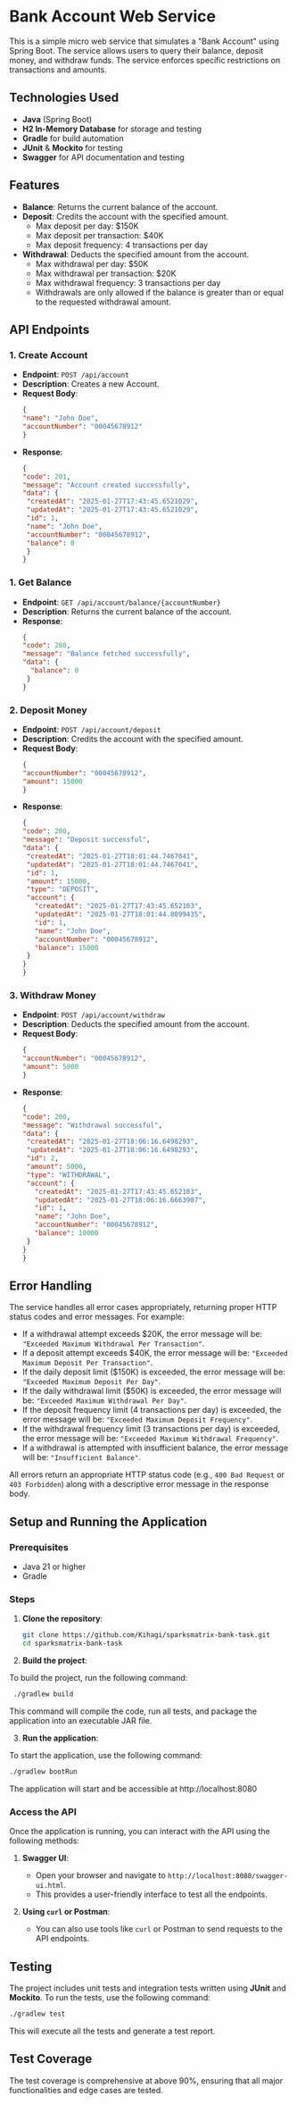 # Bank Account Web Service

This is a simple micro web service that simulates a "Bank Account" using Spring Boot. The service allows users to query their balance, deposit money, and withdraw funds. The service enforces specific restrictions on transactions and amounts.

## Technologies Used

- **Java** (Spring Boot)
- **H2 In-Memory Database** for storage and testing
- **Gradle** for build automation
- **JUnit** & **Mockito** for testing
- **Swagger** for API documentation and testing

## Features

- **Balance**: Returns the current balance of the account.
- **Deposit**: Credits the account with the specified amount.
  - Max deposit per day: $150K
  - Max deposit per transaction: $40K
  - Max deposit frequency: 4 transactions per day
- **Withdrawal**: Deducts the specified amount from the account.
  - Max withdrawal per day: $50K
  - Max withdrawal per transaction: $20K
  - Max withdrawal frequency: 3 transactions per day
  - Withdrawals are only allowed if the balance is greater than or equal to the requested withdrawal amount.

## API Endpoints

### 1. Create Account
- **Endpoint**: `POST /api/account`
- **Description**: Creates a new Account.
- **Request Body**:
  ```json
  {
  "name": "John Doe",
  "accountNumber": "00045678912"
  }
  ```
- **Response**:
   ```json
  {
  "code": 201,
  "message": "Account created successfully",
  "data": {
    "createdAt": "2025-01-27T17:43:45.6521029",
    "updatedAt": "2025-01-27T17:43:45.6521029",
    "id": 1,
    "name": "John Doe",
    "accountNumber": "00045678912",
    "balance": 0
    }
  }
  ```
  
### 1. Get Balance
- **Endpoint**: `GET /api/account/balance/{accountNumber}`
- **Description**: Returns the current balance of the account.
- **Response**:
  ```json
  {
  "code": 200,
  "message": "Balance fetched successfully",
  "data": {
    "balance": 0
   }
  }
  ```
### 2. Deposit Money
- **Endpoint**: `POST /api/account/deposit`
- **Description**: Credits the account with the specified amount.
- **Request Body**:
  ```json
  {
  "accountNumber": "00045678912",
  "amount": 15000
  }
  ```
- **Response**:
   ```json
  {
  "code": 200,
  "message": "Deposit successful",
  "data": {
    "createdAt": "2025-01-27T18:01:44.7467041",
    "updatedAt": "2025-01-27T18:01:44.7467041",
    "id": 1,
    "amount": 15000,
    "type": "DEPOSIT",
    "account": {
      "createdAt": "2025-01-27T17:43:45.652103",
      "updatedAt": "2025-01-27T18:01:44.8099435",
      "id": 1,
      "name": "John Doe",
      "accountNumber": "00045678912",
      "balance": 15000
    }
   }
  }
  ```
### 3. Withdraw Money
- **Endpoint**: `POST /api/account/withdraw`
- **Description**: Deducts the specified amount from the account.
- **Request Body**:
  ```json
  {
  "accountNumber": "00045678912",
  "amount": 5000
  }
  ```
- **Response**:
   ```json
  {
  "code": 200,
  "message": "Withdrawal successful",
  "data": {
    "createdAt": "2025-01-27T18:06:16.6498293",
    "updatedAt": "2025-01-27T18:06:16.6498293",
    "id": 2,
    "amount": 5000,
    "type": "WITHDRAWAL",
    "account": {
      "createdAt": "2025-01-27T17:43:45.652103",
      "updatedAt": "2025-01-27T18:06:16.6663907",
      "id": 1,
      "name": "John Doe",
      "accountNumber": "00045678912",
      "balance": 10000
    }
   }
  }
  ```
## Error Handling

The service handles all error cases appropriately, returning proper HTTP status codes and error messages. For example:

- If a withdrawal attempt exceeds $20K, the error message will be: `"Exceeded Maximum Withdrawal Per Transaction"`.
- If a deposit attempt exceeds $40K, the error message will be: `"Exceeded Maximum Deposit Per Transaction"`.
- If the daily deposit limit ($150K) is exceeded, the error message will be: `"Exceeded Maximum Deposit Per Day"`.
- If the daily withdrawal limit ($50K) is exceeded, the error message will be: `"Exceeded Maximum Withdrawal Per Day"`.
- If the deposit frequency limit (4 transactions per day) is exceeded, the error message will be: `"Exceeded Maximum Deposit Frequency"`.
- If the withdrawal frequency limit (3 transactions per day) is exceeded, the error message will be: `"Exceeded Maximum Withdrawal Frequency"`.
- If a withdrawal is attempted with insufficient balance, the error message will be: `"Insufficient Balance"`.

All errors return an appropriate HTTP status code (e.g., `400 Bad Request` or `403 Forbidden`) along with a descriptive error message in the response body.

## Setup and Running the Application

### Prerequisites

- Java 21 or higher
- Gradle

### Steps

1. **Clone the repository**:
   ```bash
   git clone https://github.com/Kihagi/sparksmatrix-bank-task.git
   cd sparksmatrix-bank-task
   ```
2. **Build the project**:

 To build the project, run the following command:
  ```bash
   ./gradlew build
  ```
  This command will compile the code, run all tests, and package the application into an executable JAR file.

3. **Run the application**:

 To start the application, use the following command:
  ```bash
  ./gradlew bootRun
  ```
 The application will start and be accessible at http://localhost:8080

### Access the API

Once the application is running, you can interact with the API using the following methods:

1. **Swagger UI**:
   - Open your browser and navigate to `http://localhost:8080/swagger-ui.html`.
   - This provides a user-friendly interface to test all the endpoints.

2. **Using `curl` or Postman**:
   - You can also use tools like `curl` or Postman to send requests to the API endpoints.

## Testing

The project includes unit tests and integration tests written using **JUnit** and **Mockito**. To run the tests, use the following command:

```bash
./gradlew test
```
This will execute all the tests and generate a test report.

## Test Coverage

The test coverage is comprehensive at above 90%, ensuring that all major functionalities and edge cases are tested. 
